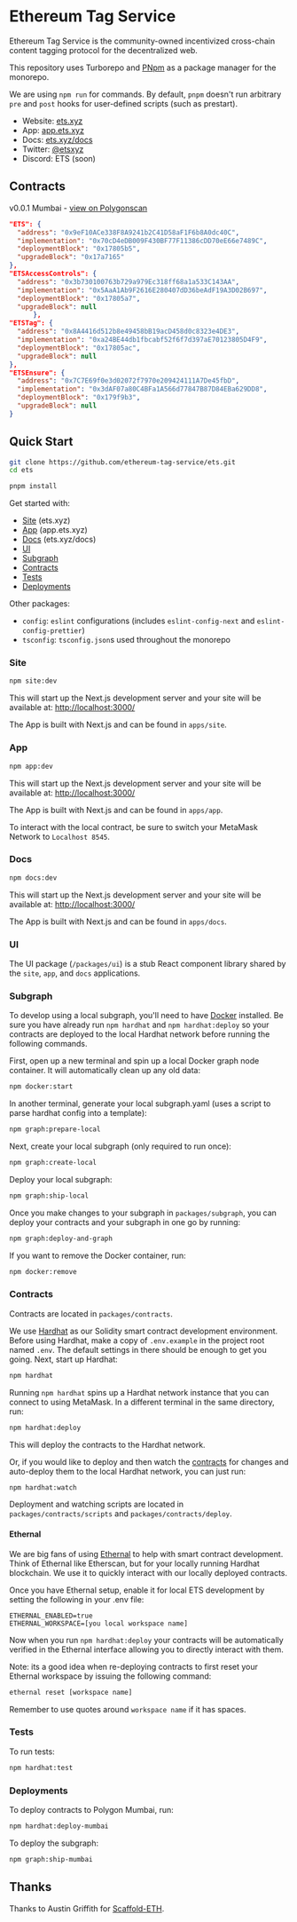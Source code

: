 # Ethereum Tag Service

Ethereum Tag Service is the community-owned incentivized cross-chain content tagging protocol for the decentralized web.

This repository uses Turborepo and [PNpm](https://pnpm.io/) as a package manager for the monorepo.

We are using `npm run` for commands. By default, `pnpm` doesn't run arbitrary `pre` and `post` hooks for user-defined scripts (such as prestart).

- Website: [ets.xyz](https://ets.xyz)
- App: [app.ets.xyz](https://app.ets.xyz)
- Docs: [ets.xyz/docs](https://ets.xyz/docs)
- Twitter: [@etsxyz](https://twitter.com/etsxyz)
- Discord: ETS (soon)

## Contracts

v0.0.1 Mumbai - [view on Polygonscan](https://mumbai.polygonscan.com/address/0x9eF10ACe338F8A9241b2C41D58aF1F6b8A0dc40C#readProxyContract)

```json
"ETS": {
  "address": "0x9eF10ACe338F8A9241b2C41D58aF1F6b8A0dc40C",
  "implementation": "0x70cD4eDB009F430BF77F11386cDD70eE66e7489C",
  "deploymentBlock": "0x17805b5",
  "upgradeBlock": "0x17a7165"
},
"ETSAccessControls": {
  "address": "0x3b730100763b729a979Ec318ff68a1a533C143AA",
  "implementation": "0x5AaA1Ab9F2616E280407dD36beAdF19A3D02B697",
  "deploymentBlock": "0x17805a7",
  "upgradeBlock": null
      },
"ETSTag": {
  "address": "0x8A4416d512b8e49458bB19acD458d0c8323e4DE3",
  "implementation": "0xa24BE44db1fbcabf52f6f7d397aE70123805D4F9",
  "deploymentBlock": "0x17805ac",
  "upgradeBlock": null
},
"ETSEnsure": {
  "address": "0x7C7E69f0e3d02072f7970e209424111A7De45fbD",
  "implementation": "0x3dAF07a80C4BFa1A566d77847B87D84EBa629DD8",
  "deploymentBlock": "0x179f9b3",
  "upgradeBlock": null
}
```

## Quick Start

```bash
git clone https://github.com/ethereum-tag-service/ets.git
cd ets

pnpm install
```

Get started with:

- [Site](#site) (ets.xyz)
- [App](#app) (app.ets.xyz)
- [Docs](#docs) (ets.xyz/docs)
- [UI](#ui)
- [Subgraph](#subgraph)
- [Contracts](#contracts)
- [Tests](#tests)
- [Deployments](#deployments)

Other packages:

- `config`: `eslint` configurations (includes `eslint-config-next` and `eslint-config-prettier`)
- `tsconfig`: `tsconfig.json`s used throughout the monorepo

<a name="site"></a>

### Site

```bash
npm site:dev
```

This will start up the Next.js development server and your site will be available at: [http://localhost:3000/](http://localhost:3000/)

The App is built with Next.js and can be found in `apps/site`.

<a name="app"></a>

### App

```bash
npm app:dev
```

This will start up the Next.js development server and your site will be available at: [http://localhost:3000/](http://localhost:3000/)

The App is built with Next.js and can be found in `apps/app`.

To interact with the local contract, be sure to switch your MetaMask Network to `Localhost 8545`.

<a name="docs"></a>

### Docs

```bash
npm docs:dev
```

This will start up the Next.js development server and your site will be available at: [http://localhost:3000/](http://localhost:3000/)

The App is built with Next.js and can be found in `apps/docs`.

<a name="ui"></a>

### UI

The UI package (`/packages/ui`) is a stub React component library shared by the `site`, `app`, and `docs` applications.

<a name="subgraph"></a>

### Subgraph

To develop using a local subgraph, you'll need to have [Docker](https://www.docker.com/products/docker-desktop) installed. Be sure you have already run `npm hardhat` and `npm hardhat:deploy` so your contracts are deployed to the local Hardhat network before running the following commands.

First, open up a new terminal and spin up a local Docker graph node container. It will automatically clean up any old data:

```bash
npm docker:start
```

In another terminal, generate your local subgraph.yaml (uses a script to parse hardhat config into a template):

```bash
npm graph:prepare-local
```

Next, create your local subgraph (only required to run once):

```bash
npm graph:create-local
```

Deploy your local subgraph:

```bash
npm graph:ship-local
```

Once you make changes to your subgraph in `packages/subgraph`, you can deploy your contracts and your subgraph in one go by running:

```bash
npm graph:deploy-and-graph
```

If you want to remove the Docker container, run:

```bash
npm docker:remove
```

<a name="contracts"></a>

### Contracts

Contracts are located in `packages/contracts`.

We use [Hardhat](https://hardhat.org/) as our Solidity smart contract development environment. Before using Hardhat, make a copy of `.env.example` in the project root named `.env`. The default settings in there should be enough to get you going. Next, start up Hardhat:

```bash
npm hardhat
```

Running `npm hardhat` spins up a Hardhat network instance that you can connect to using MetaMask. In a different terminal in the same directory, run:

```bash
npm hardhat:deploy
```

This will deploy the contracts to the Hardhat network.

Or, if you would like to deploy and then watch the [contracts](#contracts) for changes and auto-deploy them to the local Hardhat network, you can just run:

```bash
npm hardhat:watch
```

Deployment and watching scripts are located in `packages/contracts/scripts` and `packages/contracts/deploy`.

#### Ethernal

We are big fans of using [Ethernal](https://doc.tryethernal.com/) to help with smart contract development. Think of Ethernal like Etherscan, but for your locally running Hardhat blockchain. We use it to quickly interact with our locally deployed contracts.

Once you have Ethernal setup, enable it for local ETS development by setting the following in your .env file:

```text
ETHERNAL_ENABLED=true
ETHERNAL_WORKSPACE=[you local workspace name]
```

Now when you run `npm hardhat:deploy` your contracts will be automatically verified in the Ethernal interface allowing you to directly interact with them.

Note: its a good idea when re-deploying contracts to first reset your Ethernal workspace by issuing the following command:

```txt
ethernal reset [workspace name]
```

Remember to use quotes around `workspace name` if it has spaces.
<a name="tests"></a>

### Tests

To run tests:

```bash
npm hardhat:test
```

<a name="deployments"></a>

### Deployments

To deploy contracts to Polygon Mumbai, run:

```bash
npm hardhat:deploy-mumbai
```

To deploy the subgraph:

```bash
npm graph:ship-mumbai
```

## Thanks

Thanks to Austin Griffith for [Scaffold-ETH](https://github.com/scaffold-eth/scaffold-eth).
